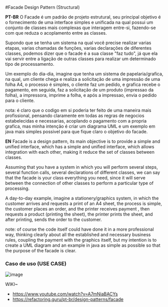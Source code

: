 #Facade Design Pattern (Structural)

<strong>PT-BR</strong>
O Facade é um padrão de projeto estrutural, seu principal objetivo é o fornecimento de uma interface simples e unificada na qual possui um conjunto de classes mais complexas que interagem entre-si, fazendo-se com que reduza o acoplamento entre as classes.

Supondo que se tenha um sistema na qual você precise realizar varias etapas, varias chamadas de funções, varias declarações de diferentes classes, podemos dizer que o facade é a sua classe "faz tudo", já que ela vai servir entre a ligação de outras classes para realizar um determinado tipo de processamento.

Um exemplo do dia-dia, imagine que tenha um sistema de papelaria/grafica, na qual, um cliente chega e realiza a solicitação de uma impressão de uma folha A4, o processo é simples, o cliente faz um pedido, e grafica recebe o pagamento, em seguida, faz a solicitação de um produto (impressao da folha), a impressora, imprime a folha, e após a impressao, envia o pedido para o cliente.

nota: é claro que o codigo em si poderia ter feito de uma maneira mais profissional, pensando claramente em todas as regras de negocios estabelecidas e necessarias, acoplando o pagamento com a propria grafica, mas minha intenção é criar um diagrama UML e um exemplo em java mais simples possivel para que fique claro o objetivo do facade.

<strong>EN</strong>
Facade is a design pattern, its main objective is to provide a simple and unified interface, which has a simple and unified interface, which allows integration with each other, making it reduce the set of classes between classes.

Assuming that you have a system in which you will perform several steps, several function calls, several declarations of different classes, we can say that the facade is your class everything you need, since it will serve between the connection of other classes to perform a particular type of processing.

A day-to-day example, imagine a stationery/graphics system, in which the customer arrives and requests a print of an A4 sheet, the process is simple, the customer places an order, and the printer receives payment , then requests a product (printing the sheet), the printer prints the sheet, and after printing, sends the order to the customer.

note: of course the code itself could have done it in a more professional way, thinking clearly about all the established and necessary business rules, coupling the payment with the graphics itself, but my intention is to create a UML diagram and an example in java as simple as possible so that the purpose of the facade is clear.

### Caso de uso (USE CASE)
![image](https://user-images.githubusercontent.com/50564121/160044489-93349708-2f1e-4cbf-b0e6-2848979cf61b.png)


WIKI~ <br>
* https://www.youtube.com/watch?v=A7mNiaBACYs
* https://refactoring.guru/pt-br/design-patterns/facade
